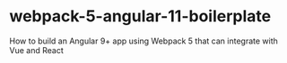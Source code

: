 # webpack-5-angular-11-boilerplate
How to build an Angular 9+ app using Webpack 5 that can integrate with Vue and React
